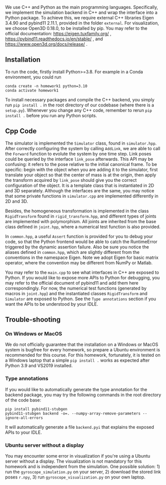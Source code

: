 
We use C++ and Python as the main programming languages. Specifically, we implement the simulation backend in C++ and wrap the interface into a Python package. To achieve this, we require external C++ libraries Eigen 3.4.90 and pybind11 2.11.1, provided in the folder `external`. For visualization, we choose Open3D 0.18.0, to be installed by pip. You may refer to the official documentation: https://eigen.tuxfamily.org/ , https://pybind11.readthedocs.io/en/stable/ , and https://www.open3d.org/docs/release/ .
## Installation
To run the code, firstly install Python>=3.8. For example in a Conda environment, you could run
```
conda create -n homework1 python=3.10
conda activate homework1
```
To install necessary packages and compile the C++ backend, you simply run `pip install .` in the root directory of our codebase (where there is a `setup.py`). Whenever you change any C++ code, remember to rerun `pip install .` before you run any Python scripts.

## Cpp Code
The simulator is implemented the `Simulator` class, found in `simulator.hpp`. After correctly configuring the system by calling `AddLink`, we are able to call the `Forward` function to evolute the system by one time step. Link poses could be queried by the interface `link_pose` afterwards. This API may be confusing: it refers to the pose relative to the initial canonical frame. To be specific: begin with the object when you are adding it to the simulator, first translate your object so that the center of mass is at the origin, then apply the transform acquired by `link_pose` should give you the correct configuration of the object. It is a template class that is instantiated in 2D and 3D separately. Although the interfaces are the same, you may notice that some private functions in `simulator.cpp` are implemented differently in 2D and 3D.

Besides, the homogeneous transformation is implemented in the class `RigidTransform` found in `rigid_transform.hpp`, and different types of joints are implemented with polymorphism. All joints are inherited from the base class defined in `joint.hpp`, where a numerical test function is also provided.

In `common.hpp`, a useful `Assert` function is provided for you to debug your code, so that the Python frontend would be able to catch the RuntimeError triggered by the dynamic assertion failure. Also be sure you notice the aliases defined in `common.hpp`, which are slightly different from the conventions in the namespace Eigen. Note we adopt Eigen for basic matrix operator, where the convention may be different from NumPy or Matlab. 

You may refer to the `main.cpp` to see what interfaces in C++ are exposed to Python. If you would like to expose more APIs to Python for debugging, you may refer to the official document of pybind11 and add them here correspondingly. For now, the numerical test functions (generated by macros in `joint.hpp`) and the instantiated classes `RigidTransform` and `Simulator` are exposed to Python. See the `Type annotations` section if you want the APIs to be understood by your IDLE.


## Trouble-shooting
### On Windows or MacOS
We do not officially guarantee that the installation on a Windows or MacOS system is bugfree for every homework, so prepare a Ubuntu environment is recommended for this course. For this homework, fortunately, it is tested on a Windows laptop that a simple `pip install .` works as expected after Python 3.9 and VS2019 installed.

### Type annotations
If you would like to automatically generate the type annotation for the backend package, you may try the following commands in the root directory of the code base:
```
pip install pybind11-stubgen
pybind11-stubgen backend -o=. --numpy-array-remove-parameters --ignore-all-errors
```
It will automatically generate a file `backend.pyi` that explains the exposed APIs to your IDLE.

### Ubuntu server without a display
You may encounter some error in visualization if you're using a Ubuntu server without a display. The visualization is not mandatory for this homework and is independent from the simulation. One possible solution: 1) run the `gyroscope_simulation.py` on your server, 2) download the stored link poses `r.npy`, 3) run `gyroscope_visualization.py` on your own laptop.